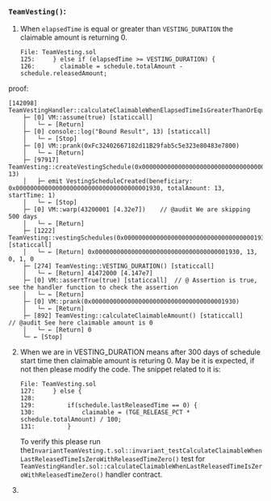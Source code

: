### `TeamVesting()`:

1. When `elapsedTime` is equal or greater than `VESTING_DURATION` the claimable amount is returning 0.
   ```solidity
   File: TeamVesting.sol
   125:     } else if (elapsedTime >= VESTING_DURATION) {
   126:       claimable = schedule.totalAmount - schedule.releasedAmount;

   ```

proof:

```solidity
[142098] TeamVestingHandler::calculateClaimableWhenElapsedTimeIsGreaterThanOrEqualToVestingDuration(3)
    ├─ [0] VM::assume(true) [staticcall]
    │   └─ ← [Return] 
    ├─ [0] console::log("Bound Result", 13) [staticcall]
    │   └─ ← [Stop] 
    ├─ [0] VM::prank(0xFc32402667182d11B29fab5c5e323e80483e7800)
    │   └─ ← [Return] 
    ├─ [97917] TeamVesting::createVestingSchedule(0x0000000000000000000000000000000000001930, 13)
    │   ├─ emit VestingScheduleCreated(beneficiary: 0x0000000000000000000000000000000000001930, totalAmount: 13, startTime: 1)
    │   └─ ← [Stop] 
    ├─ [0] VM::warp(43200001 [4.32e7])    // @audit We are skipping 500 days
    │   └─ ← [Return] 
    ├─ [1222] TeamVesting::vestingSchedules(0x0000000000000000000000000000000000001930) [staticcall]
    │   └─ ← [Return] 0x0000000000000000000000000000000000001930, 13, 0, 1, 0
    ├─ [274] TeamVesting::VESTING_DURATION() [staticcall]
    │   └─ ← [Return] 41472000 [4.147e7]
    ├─ [0] VM::assertTrue(true) [staticcall]  // @ Assertion is true, see the handler function to check the assertion
    │   └─ ← [Return] 
    ├─ [0] VM::prank(0x0000000000000000000000000000000000001930)
    │   └─ ← [Return] 
    ├─ [892] TeamVesting::calculateClaimableAmount() [staticcall]     // @audit See here claimable amount is 0
    │   └─ ← [Return] 0
    └─ ← [Stop] 
```

2. When we are in VESTING_DURATION means after 300 days of schedule start time then claimable amount is returing 0. May be it is expected, if not then please modify the code. The snippet related to it is:
   ```solidity
   File: TeamVesting.sol
   127:     } else {
   128:   
   129:         if(schedule.lastReleasedTime == 0) {
   130:             claimable = (TGE_RELEASE_PCT * schedule.totalAmount) / 100;
   131:         }

   ```

    To verify this please run the`InvariantTeamVesting.t.sol::invariant_testCalculateClaimableWhenLastReleasedTimeIsZeroWithReleasedTimeZero()` test for `TeamVestingHandler.sol::calculateClaimableWhenLastReleasedTimeIsZeroWithReleasedTimeZero()` handler contract.

  3.
